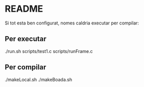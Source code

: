 # README

Si tot esta ben configurat, nomes caldria executar per compilar:


## Per executar

./run.sh scripts/test1.c scripts/runFrame.c

## Per compilar

./makeLocal.sh
./makeBoada.sh
